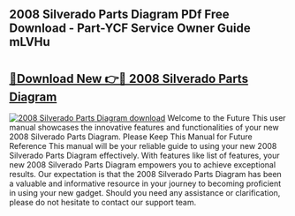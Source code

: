 ## 2008 Silverado Parts Diagram PDf Free Download - Part-YCF Service Owner Guide mLVHu

# <h2><a href="http://dfn9dti.blite.top/?on=2008+Silverado+Parts+Diagram">🔗Download New 👉🔴 2008 Silverado Parts Diagram</a></h2>

[![2008 Silverado Parts Diagram download](https://i.imgur.com/lujVjoI.png)](http://dfn9dti.blite.top/?on=2008+Silverado+Parts+Diagram)
Welcome to the Future This user manual showcases the innovative features and functionalities of your new 2008 Silverado Parts Diagram. Please Keep This Manual for Future Reference This manual will be your reliable guide to using your new 2008 Silverado Parts Diagram effectively. With features like list of features, your new 2008 Silverado Parts Diagram empowers you to achieve exceptional results. Our expectation is that the 2008 Silverado Parts Diagram has been a valuable and informative resource in your journey to becoming proficient in using your new gadget. Should you need any assistance or clarification, please do not hesitate to contact our support team.
